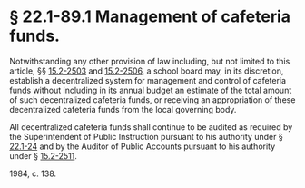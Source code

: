 # § 22.1-89.1 Management of cafeteria funds.

<p>Notwithstanding any other provision of law including, but not limited to this article, §§ <a href='http://law.lis.virginia.gov/vacode/15.2-2503/'>15.2-2503</a> and <a href='http://law.lis.virginia.gov/vacode/15.2-2506/'>15.2-2506</a>, a school board may, in its discretion, establish a decentralized system for management and control of cafeteria funds without including in its annual budget an estimate of the total amount of such decentralized cafeteria funds, or receiving an appropriation of these decentralized cafeteria funds from the local governing body.</p><p>All decentralized cafeteria funds shall continue to be audited as required by the Superintendent of Public Instruction pursuant to his authority under § <a href='http://law.lis.virginia.gov/vacode/22.1-24/'>22.1-24</a> and by the Auditor of Public Accounts pursuant to his authority under § <a href='http://law.lis.virginia.gov/vacode/15.2-2511/'>15.2-2511</a>.</p><p>1984, c. 138.</p>